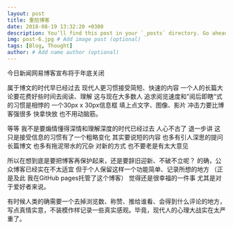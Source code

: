 ```yaml
---
layout: post
title: 重拾博客
date: 2018-08-19 13:32:20 +0300
description: You’ll find this post in your `_posts` directory. Go ahead and edit it and re-build the site to see your changes. # Add post description (optional)
img: post-6.jpg # Add image post (optional)
tags: [Blog, Thought]
author: # Add name author (optional)
---
```

今日新闻网易博客宣布将于年底关闭



属于博文的时代早已经过去  现代人更习惯接受简短、快速的内容 一个人的长篇大论要花费好些时间去阅读、理解 这与现在大多数人 追求阅览速度和”阅后即瞎“式的习惯是相悖的  一个30px x 30px信息框  填上点文字、图像、影片  冲击力要比博客强很多  快拿快放 也不用动脑筋。



等等 我不是要煽情懂得深情和理解深度的时代已经过去 人心不古了 退一步讲 这只是接受信息的习惯有了一个粗略变化 其实要说短的内容 也多有引人深思的提问 长篇博文 也多有拖泥带水的冗杂 对新的方式 也不要老是有太大意见 



所以在想到底是要把博客再保护起来，还是要辞旧迎新、不破不立呢？ 的确，公众博客已经实在不太适宜 但于个人保留这样一个功能简单、记录所想的地方 （正是及此 我在GitHub pages托管了这个博客） 觉得还是很幸福的一件事 尤其是对于爱好者来说。



有时候人类的确需要一个去掉浏览数、称赞、推给谁看、会得到什么评论的地方，写点真情实意，不装模作样记录一些真实感观。毕竟，现代人的心理大战实在太严重了。